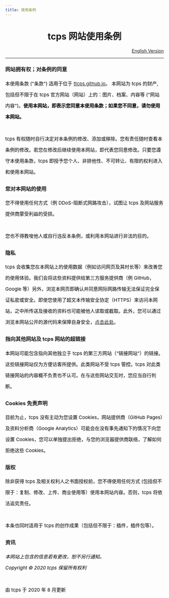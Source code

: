```yaml
---
title: 使用条例
---
```

<style>
h1 {text-align: center;}
h4 {text-align: center;}
h3 {text-align: center;}
p {text-align: center;}
</style>
<style type="text/css">
  #left{
        text-align:left;
  }
  #right{
        text-align:right;
  }
  #center{
        text-align:center;
  }
  .banner{
                 font-size:12.5px;
                 line-height: 40px;
                 background-color: #f0f0f0;
                 weight: 100%;
                 color: #000000;
                 text-align: center;
  }
  #text{
        line-height: 35px;
        font-size: 15px;
        color:black;
        text-align: left;
</style>
<h1>tcps 网站使用条例</h1>
<p id="right"><a href="/term/">English Version</a></p>
<hr>
<h3 id="left">网站拥有权；对条例的同意</h3>
<p id="text">本使用条款 ("条款") 适用于位于 <a href="/">ttcps.github.io</a>。 本网站为 tcps 的财产, 包括但不限于在 tcps 官方网站（网站）上的：图片、档案、内容等 ("网站内容")。<b>使用本网站，即表示您同意本使用条款；如果您不同意，请勿使用本网站。</b><br><br>tcps 有权随时自行决定对本条例的修改、添加或移除。您有责任随时查看本条例的修改。若您在修改后继续使用本网站，即代表您同意修改。只要您遵守本使用条款，tcps 即授予您个人、非排他性、不可转让、有限的权利进入和使用本网站。</p>
<h3 id="left">您对本网站的使用</h3>
<p id="text">您不得使用任何方式（例 DDoS-阻断式网路攻击），试图让 tcps 及网站服务提供商蒙受利益的受损。<br><br>您也不得教唆他人或自行违反本条例，或利用本网站进行非法的目的。</p>
<h3 id="left">隐私</h3>
<p id="text">tcps 会收集您在本网站上的使用数据（例如访问网页及其时长等）来改善您的使用体验。我们会将这些资料提供给第三方服务提供商（例 GitHub，Google 等）另外，浏览本网页即确认并同意网际网路传输无法保证完全保证私密或安全。即使您使用了超文本传输安全协定（HTTPS）来访问本网站，之中所传送及接收的资料也可能被他人读取或截取。此外，您可以通过浏览本网站公开的源代码来保障自身安全，<a href="/jump/source-code/">点击此处</a>。</p>
<h3 id="left">指向其他网站及 tcps 网站的超链接</h3>
<p id="text">本网站可能包含指向其他独立于 tcps 的第三方网站（“链接网站”）的链接。这些链接网站仅为方便访客所提供。此类网站不受 tcps 管控。tcps 对此类链接网站的内容概不负责也不认可。在与这些网站交互时，您应当自行判断。</p>
<h3 id="left">Cookies 免责声明</h3>
<p id="text">目前为止，tcps 没有主动为您设置 Cookies，网站提供商（GitHub Pages）及资料分析商（Google Analytics）可能会在没有事先通知下的情况下向您设置 Cookies，您可以单独提出拒绝，与您的浏览器提供商联络，了解如何拒绝这些 Cookies。</p>
<h3 id="left">版权</h3>
<p id="text">除非获得 tcps 及相关权利人之书面授权前，您不得使用任何方式 (包括但不限于：复制、修改、上传、商业使用等）使用本网站内容。否则，tcps 将依法追究责任。<br><br>本条也同时适用于 tcps 的创作成果（包括但不限于：插件，插件包等）。</p>
<h3 id="left">资讯</h3>
<p id="text"><i>本网站上包含的信息若有更改，恕不另行通知。<br>Copyright © 2020 tcps 保留所有权利</i><br><br>由 tcps 于 2020 年 8 月更新</p>
